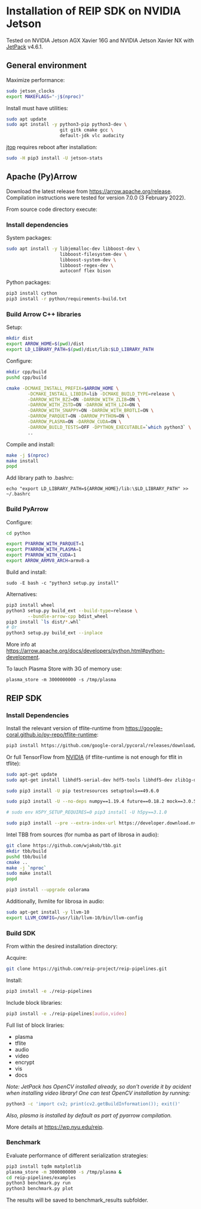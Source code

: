 # Installation of REIP SDK on NVIDIA Jetson

Tested on NVIDIA Jetson AGX Xavier 16G and NVIDIA Jetson Xavier NX with [JetPack](https://developer.nvidia.com/embedded/jetpack) v4.6.1.

## General environment

Maximize performance:
```bash
sudo jetson_clocks
export MAKEFLAGS="-j$(nproc)"
```

Install must have utilities:
```bash
sudo apt update
sudo apt install -y python3-pip python3-dev \
                    git gitk cmake gcc \
                    default-jdk vlc audacity
```

[jtop](https://github.com/rbonghi/jetson_stats) requires reboot after installation:
```bash
sudo -H pip3 install -U jetson-stats
```

## Apache (Py)Arrow

Download the latest release from https://arrow.apache.org/release.
Compilation instructions were tested for version 7.0.0 (3 February 2022).

From source code directory execute:

### Install dependencies

System packages:
```bash
sudo apt install -y libjemalloc-dev libboost-dev \
                    libboost-filesystem-dev \
                    libboost-system-dev \
                    libboost-regex-dev \
                    autoconf flex bison
```

Python packages:
```bash
pip3 install cython
pip3 install -r python/requirements-build.txt
```

### Build Arrow C++ libraries

Setup:
```bash
mkdir dist
export ARROW_HOME=$(pwd)/dist
export LD_LIBRARY_PATH=$(pwd)/dist/lib:$LD_LIBRARY_PATH
```

Configure:
```bash
mkdir cpp/build
pushd cpp/build

cmake -DCMAKE_INSTALL_PREFIX=$ARROW_HOME \
        -DCMAKE_INSTALL_LIBDIR=lib -DCMAKE_BUILD_TYPE=release \
        -DARROW_WITH_BZ2=ON -DARROW_WITH_ZLIB=ON \
        -DARROW_WITH_ZSTD=ON -DARROW_WITH_LZ4=ON \
        -DARROW_WITH_SNAPPY=ON -DARROW_WITH_BROTLI=ON \
        -DARROW_PARQUET=ON -DARROW_PYTHON=ON \
        -DARROW_PLASMA=ON -DARROW_CUDA=ON \
        -DARROW_BUILD_TESTS=OFF -DPYTHON_EXECUTABLE=`which python3` \
        ..
```

Compile and install:
```bash
make -j $(nproc)
make install
popd
```

Add library path to .bashrc:
```
echo "export LD_LIBRARY_PATH=${ARROW_HOME}/lib:\$LD_LIBRARY_PATH" >> ~/.bashrc
```

### Build PyArrow

Configure:
```bash
cd python

export PYARROW_WITH_PARQUET=1
export PYARROW_WITH_PLASMA=1
export PYARROW_WITH_CUDA=1
export ARROW_ARMV8_ARCH=armv8-a
```

Build and install:
```
sudo -E bash -c "python3 setup.py install"
```

Alternatives:
```bash
pip3 install wheel
python3 setup.py build_ext --build-type=release \
        --bundle-arrow-cpp bdist_wheel
pip3 install `ls dist/*.whl`
# Or
python3 setup.py build_ext --inplace
```

More info at https://arrow.apache.org/docs/developers/python.html#python-development.

To lauch Plasma Store with 3G of memory use:
```
plasma_store -m 3000000000 -s /tmp/plasma
```

## REIP SDK

### Install Dependencies

Install the relevant version of tflite-runtime from https://google-coral.github.io/py-repo/tflite-runtime:
```bash
pip3 install https://github.com/google-coral/pycoral/releases/download/v1.0.1/tflite_runtime-2.5.0-cp36-cp36m-linux_aarch64.whl
```

Or full TensorFlow from [NVIDIA](https://docs.nvidia.com/deeplearning/frameworks/install-tf-jetson-platform/index.html) (if tflite-runtime is not enough for tflit in tflite):
```bash
sudo apt-get update
sudo apt-get install libhdf5-serial-dev hdf5-tools libhdf5-dev zlib1g-dev zip libjpeg8-dev liblapack-dev libblas-dev gfortran

sudo pip3 install -U pip testresources setuptools==49.6.0

sudo pip3 install -U --no-deps numpy==1.19.4 future==0.18.2 mock==3.0.5 keras_preprocessing==1.1.2 keras_applications==1.0.8 gast==0.4.0 protobuf pybind11 cython pkgconfig

# sudo env H5PY_SETUP_REQUIRES=0 pip3 install -U h5py==3.1.0

sudo pip3 install --pre --extra-index-url https://developer.download.nvidia.com/compute/redist/jp/v461 tensorflow
```

Intel TBB from sources (for numba as part of librosa in audio):
```bash
git clone https://github.com/wjakob/tbb.git
mkdir tbb/build
pushd tbb/build
cmake ..
make -j `nproc`
sudo make install
popd

pip3 install --upgrade colorama
```

Additionally, llvmlite for librosa in audio:
```bash
sudo apt-get install -y llvm-10
export LLVM_CONFIG=/usr/lib/llvm-10/bin/llvm-config
```

### Build SDK

From within the desired installation directory:

Acquire:
```bash
git clone https://github.com/reip-project/reip-pipelines.git
```

Install:
```bash
pip3 install -e ./reip-pipelines
```

Include block libraries:
```bash
pip3 install -e ./reip-pipelines[audio,video]
```

Full list of block liraries:
 - plasma
 - tflite
 - audio
 - video
 - encrypt
 - vis
 - docs

*Note: JetPack has OpenCV installed already, so don't overide it by acident when installing video library! One can test OpenCV installation by running:*
```bash
python3 -c 'import cv2; print(cv2.getBuildInformation()); exit()'
```
*Also, plasma is installed by default as part of pyarrow compilation.*

More details at https://wp.nyu.edu/reip.

### Benchmark

Evaluate performance of different serialization strategies:

```bash
pip3 install tqdm matplotlib
plasma_store -m 3000000000 -s /tmp/plasma &
cd reip-pipelines/examples
python3 benchmark.py run
python3 benchmark.py plot
```

The results will be saved to benchmark_results subfolder.
